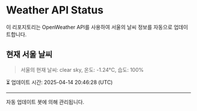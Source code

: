 
# Weather API Status

이 리포지토리는 OpenWeather API를 사용하여 서울의 날씨 정보를 자동으로 업데이트합니다.

## 현재 서울 날씨
> 서울의 현재 날씨: clear sky, 온도: -1.24°C, 습도: 100%

⏳ 업데이트 시간: 2025-04-14 20:46:28 (UTC)

---
자동 업데이트 봇에 의해 관리됩니다.
